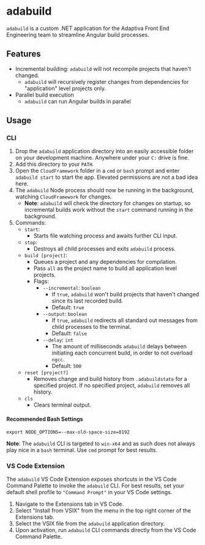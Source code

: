 # adabuild
`adabuild` is a custom .NET application for the Adaptiva Front End Engineering team to streamline Angular build processes.

## Features
 - Incremental building: `adabuild` will not recompile projects that haven't changed.
   - `adabuild` will recursively register changes from dependencies for "application" level projects only.
 - Parallel build execution
   - `adabuild` can run Angular builds in parallel

## Usage

### CLI
 1. Drop the `adabuild` application directory into an easily accessible folder on your development machine. Anywhere under your `C:` drive is fine.
 2. Add this directory to your `PATH`.
 3. Open the `CloudFramework` folder in a `cmd` or `bash` prompt and enter `adabuild start` to start the app. Elevated permissions are not a bad idea here.
 4. The `adabuild` Node process should now be running in the background, watching `CloudFramework` for changes.
    - **Note**: `adabuild` will check the directory for changes on startup, so incremental builds work without the `start` command running in the background.
 5. Commands:
    - `start`:
      - Starts file watching process and awaits further CLI input.
    - `stop`:
      - Destroys all child processes and exits `adabuild` process.
    - `build [project]`:
      - Queues a project and any dependencies for compilation.
	  - Pass `all` as the project name to build all application level projects.
	  - Flags:
        - `--incremental`: `boolean`
          - If `true`, `adabuild` won't build projects that haven't changed since its last recorded build.
          - Default: `true`
        - `--output`: `boolean`
          - If `true`, `adabuild` redirects all standard out messages from child processes to the terminal.
          - Default: `false`
		- `--delay`: `int`
		  - The amount of milliseconds `adabuild` delays between initiating each concurrent build, in order to not overload `ngcc`.
		  - Default: `500`
    - `reset [project?]`
      - Removes change and build history from `.adabuildstate` for a specified project. If no specified project, `adabuild` removes all history.
    - `cls`
      - Clears terminal output.

#### Recommended Bash Settings
```
export NODE_OPTIONS=--max-old-space-size=8192
```

**Note**: The `adabuild` CLI is targeted to `win-x64` and as such does not always play nice in a `bash` terminal. Use `cmd` prompt for best results.

### VS Code Extension
The `adabuild` VS Code Extension exposes shortcuts in the VS Code Command Palette to invoke the `adabuild` CLI. For best results, set your default shell profile to `"Command Prompt"` in your VS Code settings.

 1. Navigate to the Extensions tab in VS Code.
 2. Select "Install from VSIX" from the menu in the top right corner of the Extensions tab.
 3. Select the VSIX file from the `adabuild` application directory.
 4. Upon activation, run `adabuild` CLI commands directly from the VS Code Command Palette.

